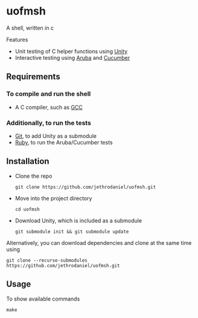# uofmsh

A shell, written in c

Features
* Unit testing of C helper functions using [Unity](https://github.com/ThrowTheSwitch/Unity)
* Interactive testing using [Aruba](https://github.com/cucumber/aruba) and [Cucumber](https://github.com/cucumber/cucumber-ruby)

## Requirements

### To compile and run the shell

* A C compiler, such as [GCC](https://gcc.gnu.org/)

### Additionally, to run the tests

* [Git](https://git-scm.com/), to add Unity as a submodule
* [Ruby](https://www.ruby-lang.org/en/), to run the Aruba/Cucumber tests

## Installation

* Clone the repo
     ```
     git clone https://github.com/jethrodaniel/uofmsh.git
     ```

* Move into the project directory
     ```
     cd uofmsh
     ```

* Download Unity, which is included as a submodule
     ```
     git submodule init && git submodule update
     ```

Alternatively, you can download dependencies and clone at the same time using

```
git clone --recurse-submodules https://github.com/jethrodaniel/uofmsh.git
```

## Usage

To show available commands
```
make
```
